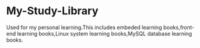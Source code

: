 # My-Study-Library
Used for my personal learning.This includes embeded learning books,front-end learning books,Linux system learning books,MySQL database learning books.
